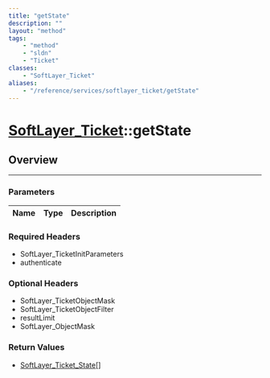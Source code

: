 ```yaml
---
title: "getState"
description: ""
layout: "method"
tags:
    - "method"
    - "sldn"
    - "Ticket"
classes:
    - "SoftLayer_Ticket"
aliases:
    - "/reference/services/softlayer_ticket/getState"
---
```

# [SoftLayer_Ticket](/reference/services/SoftLayer_Ticket)::getState





## Overview 


-----

### Parameters 
|Name | Type | Description |
| --- | --- | --- |


### Required Headers
* SoftLayer_TicketInitParameters
* authenticate


### Optional Headers
* SoftLayer_TicketObjectMask
* SoftLayer_TicketObjectFilter
* resultLimit
* SoftLayer_ObjectMask

### Return Values
* <a href='/reference/datatypes/SoftLayer_Ticket_State'>SoftLayer_Ticket_State[] </a>




